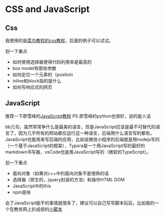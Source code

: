 # CSS and JavaScript

## Css

我使用的是[菜鸟教程的css教程](https://www.runoob.com/css/css-tutorial.html)，后面的例子可以试试。

划一下重点

- 如何使用选择器使得代码利用率是最高的
- box model有那些参数
- 如何定位一个元素的（positoin
- inline和block指的是什么
- 如何写响应式的网页

## JavaScript

推荐一下廖雪峰的[JavaScript教程](https://www.liaoxuefeng.com/wiki/1022910821149312) PS 廖雪峰的python也很好，说的是人话

bb几句，虽然常常争什么是最美的语言，但是JavaScript应该是最不可替代的语言了，因为几乎所有的网站都仅运行这一种语言，后端用什么语言写的都有。JavaScript也能用来写后端的应用，比如说微信小程序的后端就是用nodejs写的（一个基于JavaScript的框架），Typora是一个用JavaScript写的最好的markdown书写器，vsCode也是类JavaScript写的（微软的TypeScript）。

划一下重点

- 面向对象（如果对c++中的面向对象不是很熟的话
- 选择器（原生的，jquery封装的方法）和操作HTML DOM
- JavaScript中的this
- npm是啥



会了JavaScript能干的事情就很多了，建议可以自己写写脚本玩玩，比如我的一个在教务网上扒成绩的[小脚本](https://github.com/yp51md/GreatNJUjiaowu)


